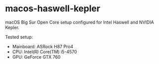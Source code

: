 # macos-haswell-kepler

macOS Big Sur Open Core setup configured for Intel Haswell and NVIDIA Kepler.

Tested setup:

- Mainboard: ASRock H87 Pro4
- CPU: Intel(R) Core(TM) i5-4570
- GPU: GeForce GTX 760